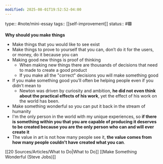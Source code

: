 ```yaml
---
modified: 2025-08-01T19:52:52-04:00
---
```

type:: #note/mini-essay
tags:: [[self-improvement]]
status:: #🟩 

**Why should you make things**
- Make things that you would like to see exist
- Make things to prove to yourself that you can, don’t do it for the users, or money, do it because you can
- Making good new things is proof of thinking
	- When making new things there are thousands of decisions that need to made to create a good product
	- If you make all the "correct" decisions you will make something good
- If you make something good you’ll often be helping people even if you didn’t mean to
	- Newton was driven by curiosity and ambition, **he did not even think about the practical effects of his work**, yet the effect of his work on the world has been.
- Make something wonderful so you can put it back in the stream of humanity
- I'm the only person in the world with my unique experiences, so **if there is something within you that you are capable of producing it deserves to be created because you are the only person who can and will ever create it**
- The value in art is not how many people see it, **the value comes from how many people couldn't have created what you can**.


[[20 Sources/Articles/What to Do|What to Do]]
[[Make Something Wonderful (Steve Jobs)]]
